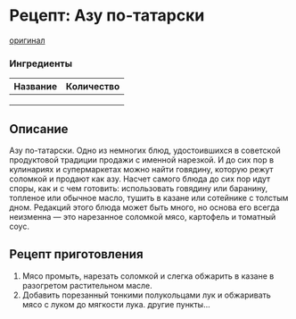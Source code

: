# Рецепт: Азу по-татарски
[оригинал](https://eda.ru/recepty/osnovnye-blyuda/azu-po-tatarski-21751)

### Ингредиенты
| Название        	| Количество    |
| -------------   	|:-------------:|
|    	|   			|
|    			|   		|
|  		|   		|


## Описание
Азу по-татарски. Одно из немногих блюд, удостоившихся в советской продуктовой традиции продажи с именной нарезкой. И до сих пор в кулинариях и супермаркетах можно найти говядину, которую режут соломкой и продают как азу. Насчет самого блюда до сих пор идут споры, как и с чем готовить: использовать говядину или баранину, топленое или обычное масло, тушить в казане или сотейнике с толстым дном. Редакций этого блюда может быть много, но основа его всегда неизменна — это нарезанное соломкой мясо, картофель и томатный соус.

## Рецепт приготовления
1. Мясо промыть, нарезать соломкой и слегка обжарить в казане в разогретом растительном масле.
2. Добавить порезанный тонкими полукольцами лук и обжаривать мясо с луком до мягкости лука.
другие пункты...